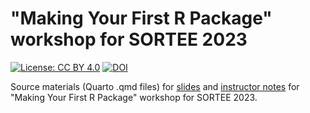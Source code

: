 # "Making Your First R Package" workshop for SORTEE 2023

[![License: CC BY 4.0](https://img.shields.io/badge/License-CC_BY_4.0-lightgrey.svg)](https://creativecommons.org/licenses/by/4.0/)
[![DOI](https://zenodo.org/badge/703095160.svg)](https://doi.org/10.5281/zenodo.14624295)


Source materials (Quarto .qmd files) for [slides](https://cct-datascience.quarto.pub/sortee-rpkg-slides/) and [instructor notes](https://cct-datascience.quarto.pub/sortee-rpkg-notes/) for "Making Your First R Package" workshop for SORTEE 2023.
